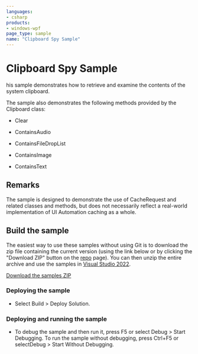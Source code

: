 ```yaml
---
languages:
- csharp
products:
- windows-wpf
page_type: sample
name: "Clipboard Spy Sample"
---
```


# Clipboard Spy Sample
his sample demonstrates how to retrieve and examine the contents of the system clipboard.

The sample also demonstrates the following methods provided by the Clipboard class:

- Clear

- ContainsAudio

- ContainsFileDropList

- ContainsImage

- ContainsText

## Remarks
The sample is designed to demonstrate the use of CacheRequest and related classes and methods, but does not necessarily reflect a real-world implementation of UI Automation caching as a whole.

## Build the sample
The easiest way to use these samples without using Git is to download the zip file containing the current version (using the link below or by clicking the "Download ZIP" button on the [repo](https://github.com/microsoft/WPF-Samples?tab=readme-ov-file) page). You can then unzip the entire archive and use the samples in [Visual Studio 2022](https://www.visualstudio.com/wpf-vs).

[Download the samples ZIP](../../archive/main.zip)

### Deploying the sample
- Select Build > Deploy Solution. 

### Deploying and running the sample
- To debug the sample and then run it, press F5 or select Debug >  Start Debugging. To run the sample without debugging, press Ctrl+F5 or selectDebug > Start Without Debugging. 


